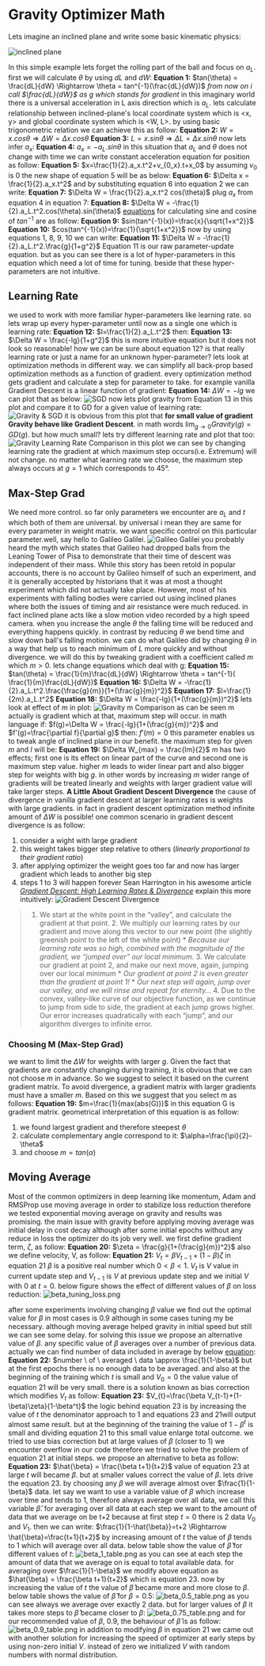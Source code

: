 # Gravity Optimizer Math
Lets imagine an inclined plane and write some basic kinematic physics:

![inclined plane](https://raw.githubusercontent.com/dariush-bahrami/gravity.optimizer/master/materials/gravity_math_materials/gravity_optimizer_schematic.svg)

In this simple example lets forget the rolling part of the ball and focus on $a_L$. first we will calculate $\theta$ by using $dL$ and $dW$:
**Equation 1:** $tan(\theta) = \frac{dL}{dW} \Rightarrow \theta = tan^{-1}(\frac{dL}{dW})$
_from now on i call $\frac{dL}{dW}$ as $g$ which stands for gradient_
in this imaginary world there is a universal acceleration in L axis direction which is $a_L$. lets calculate relationship between inclined-plane's local coordinate system which is <x, y> and global coordinate system which is <W, L>. by using basic trigonometric relation we can achieve this as follow:
**Equation 2:** $W=x.cos\theta \Rightarrow \Delta W=\Delta x.cos\theta$
**Equation 3:** $L=x.sin\theta \Rightarrow \Delta L=\Delta x.sin\theta$
now lets  infer $a_x$:
**Equation 4:** $a_x=-a_L.sin\theta$
in this situation that $a_L$ and $\theta$ does not change with time we can write constant acceleration equation for position as follow:
**Equation 5:** $x=\frac{1}{2}.a_x.t^2+v_{0_x}.t+x_0$
by assuming $v_0$ is $0$ the new shape of equation 5 will be as below:
**Equation 6:** $\Delta x = \frac{1}{2}.a_x.t^2$
and by substituting equation 6 into equation 2 we can write:
**Equation 7:** $\Delta W = \frac{1}{2}.a_x.t^2 cos(\theta)$
plug $a_x$ from equation 4 in equation 7:
**Equation 8:** $\Delta W = -\frac{1}{2}.a_L.t^2.cos(\theta).sin(\theta)$
[equations](https://en.wikipedia.org/wiki/Inverse_trigonometric_functions) for calculating sine and cosine of $tan^{-1}$ are as follow: 
**Equation 9:** $sin(tan^{-1}(x))=\frac{x}{\sqrt{1+x^2}}$
**Equation 10:** $cos(tan^{-1}(x))=\frac{1}{\sqrt{1+x^2}}$
now by using equations 1, 8, 9, 10 we can write:
**Equation 11:** $\Delta W = -\frac{1}{2}.a_L.t^2.\frac{g}{1+g^2}$
Equation 11 is our raw parameter-update equation. but as you can see there is a lot of hyper-parameters in this equation which need a lot of time for tuning. beside that these hyper-parameters are not intuitive.

## Learning Rate
 we used to work with more familiar hyper-parameters like learning rate. so lets wrap up every hyper-parameter until now as a single one which is learning rate:
**Equation 12:** $l=\frac{1}{2}.a_L.t^2$
then:
**Equation 13:** $\Delta W = \frac{-lg}{1+g^2}$
this is more intuitive equation but it does not look so reasonable! how we can be sure about  equation 12? is that really learning rate or just a name for an unknown hyper-parameter?
lets look at optimization methods in different way. we can simplify all back-prop based optimization methods as a function of gradient. every optimization method gets gradient and calculate a step for parameter to take. for example vanilla Gradient Descent is a linear function of gradient:
**Equation 14:** $\Delta W = -lg$
we can plot that as below:
![SGD](https://raw.githubusercontent.com/dariush-bahrami/gravity.optimizer/master/materials/gravity_math_materials/sgd.svg)
now lets plot gravity from Equation 13 in this plot and compare it to GD for a given value of learning rate:
![Gravity & SGD](https://raw.githubusercontent.com/dariush-bahrami/gravity.optimizer/master/materials/gravity_math_materials/gravity_and_sgd.svg)
it is obvious from this plot that **for small value of gradient Gravity behave like Gradient Descent**. in math words $\lim_{g \to 0} Gravity(g) = GD(g)$. but how much small? lets try different learning rate and plot that too:
![Gravity Learning Rate Comparison](https://raw.githubusercontent.com/dariush-bahrami/gravity.optimizer/master/materials/gravity_math_materials/gravity_plot_lr_compare.svg)
in this plot we can see by changing learning rate the gradient at which maximum step occurs(i.e. Extremum) will not change. no matter what learning rate we choose, the maximum step always occurs at $g=1$ which corresponds to 45°.
## Max-Step Grad
We need more control. so far only parameters we encounter are $a_L$ and $t$ which both of them are universal. by universal i mean they are same for every parameter in weight matrix. we want specific control on this particular parameter.well, say hello to Galileo Galilei.
![Galileo Galilei](https://upload.wikimedia.org/wikipedia/commons/thumb/d/d4/Justus_Sustermans_-_Portrait_of_Galileo_Galilei%2C_1636.jpg/472px-Justus_Sustermans_-_Portrait_of_Galileo_Galilei%2C_1636.jpg)
you probably heard the myth which states that Galileo had dropped balls from the Leaning Tower of Pisa to demonstrate that their time of descent was independent of their mass. While this story has been retold in popular accounts, there is no account by Galileo himself of such an experiment, and it is generally accepted by historians that it was at most a thought experiment  which did not actually take place. However, most of his experiments with falling bodies were carried out using inclined planes where both the issues of timing and air resistance were much reduced. in fact inclined plane acts like a slow motion video recorded by a high speed camera. when you increase the angle $\theta$ the falling time will be reduced and everything happens quickly. in contrast by reducing $\theta$ we bend time and slow down ball's falling motion.
we can do what Galileo did by changing $\theta$ in a way that help us to reach minimum of $L$ more quickly and without divergence. we will do this by tweaking gradient with a coefficient called $m$ which $m>0$. lets change equations which deal with g:
**Equation 15:** $tan(\theta) = \frac{1}{m}\frac{dL}{dW} \Rightarrow \theta = tan^{-1}( \frac{1}{m}\frac{dL}{dW})$
**Equation 16:** $\Delta W = -\frac{1}{2}.a_L.t^2.\frac{\frac{g}{m}}{1+(\frac{g}{m})^2}$
**Equation 17:** $l=\frac{1}{2m}.a_L.t^2$
**Equation 18:** $\Delta W = \frac{-lg}{1+(\frac{g}{m})^2}$
lets look at effect of m in plot:
![Gravity m Comparison](https://raw.githubusercontent.com/dariush-bahrami/gravity.optimizer/master/materials/gravity_math_materials/gravity_plot_m_compare.svg)
as can be seen m actually is gradient which at that, maximum step will occur. in math language if:
$f(g)=\Delta W = \frac{-lg}{1+(\frac{g}{m})^2}$ and $f'(g)=\frac{\partial f}{\partial g}$
then:
 $f'(m)=0$
this parameter enables us to tweak angle of inclined plane in our benefit. the maximum step for given $m$ and $l$ will be:
**Equation 19:** $\Delta W_{max} = \frac{lm}{2}$
$m$ has two effects; first one is its effect on linear part of the curve and second one is maximum step value. higher $m$ leads to wider linear part and also bigger step for weights with big $g$. in other words by increasing $m$ wider range of gradients will be treated linearly and weights with larger gradient value will take larger steps.
**A Little About Gradient Descent Divergence**
the cause of divergence in vanilla gradient descent at larger learning rates is weights with large gradients. in fact in gradient descent optimization method infinite amount of $\Delta W$ is possible! one common scenario in gradient descent divergence is as follow:
1. consider a wight with large gradient
2. this weight takes bigger step relative to others (_linearly proportional to their gradient ratio_)
3. after applying optimizer the weight goes too far and now has larger gradient which leads to another big step
4. steps 1 to 3 will happen forever
Sean Harrington in his awesome article [*Gradient Descent: High Learning Rates & Divergence*](https://thelaziestprogrammer.com/sharrington/math-of-machine-learning/gradient-descent-learning-rate-too-high) explain this more intuitively:
![Gradient Descent Divergence](https://github.com/dariush-bahrami/gravity.optimizer/raw/master/materials/gravity_math_materials/gd_divergence.png)
> 1.  We start at the white point in the “valley”, and calculate the gradient at that point.
    2.  We multiply our learning rates by our gradient and move along this vector to our new point (the slightly greenish point to the left of the white point)
        * _Because our learning rate was so high, combined with the magnitude of the gradient, we “jumped over” our local minimum._
    3.  We calculate our gradient at point 2, and make our next move, again, jumping over our local minimum
        * _Our gradient at point 2 is even greater than the gradient at point 1!_
        * _Our next step will again, jump over our valley, and we will rinse and repeat for eternity…_
    4.  Due to the convex, valley-like curve of our objective function, as we continue to jump from side to side, the gradient at each jump grows higher. Our error increases quadratically with each “jump”, and our algorithm diverges to infinite error.

### Choosing M (Max-Step Grad)
we want to limit the $\Delta W$ for weights with larger $g$. Given the fact that gradients are constantly changing during training, it is obvious that we can not choose $m$ in advance. So we suggest to select it based on the current gradient matrix. To avoid divergence, a gradient matrix with larger gradients must have a smaller $m$. Based on this we suggest that you select m as follows:
**Equation 19:** $m=\frac{1}{max(abs(G))}$
in this equation G is gradient matrix. geometrical interpretation of this equation is as follow:
1. we found largest gradient and therefore steepest $\theta$
2. calculate complementary angle correspond to it: $\alpha=\frac{\pi}{2}-\theta$
3. and choose $m=tan(\alpha)$
## Moving Average
Most of the common optimizers in deep learning like momentum, Adam and RMSProp use moving average in order to stabilize loss reduction therefore we tested exponential moving average on gravity and results was promising. the main issue with gravity before applying moving average was initial delay in cost decay although after some initial epochs without any reduce in loss the optimizer do its job very well. we first define gradient term, $\zeta$,  as follow:
**Equation 20:** $\zeta = \frac{g}{1+(\frac{g}{m})^2}$
also we define velocity, V, as follow:
**Equation 21:** $V_{t}=\beta V_{t-1}+(1-\beta)\zeta$
in equation 21 $\beta$ is a positive real number which $0<\beta<1$. $V_{t}$ is $V$ value in current update step and $V_{t-1}$ is $V$ at previous update step and we initial $V$ with 0 at $t=0$. below figure shows the effect of different values of $\beta$ on loss reduction:
![beta_tuning_loss.png](materials\gravity_math_materials\beta_tuning_loss.png)

after some experiments involving changing  $\beta$ value we find out the optimal value for $\beta$ in most cases is $0.9$ although in some cases tuning my be necessary. although moving average helped gravity in initial speed but still we can see some delay. for solving this issue we propose an alternative value of $\beta$. any specific value of $\beta$ averages over a number of previous data. actually we can find number of data included in average by below [equation](https://www.youtube.com/watch?v=NxTFlzBjS-4):
**Equation 22:** $number \ of \ averaged \ data \approx \frac{1}{1-\beta}$
but at the first epochs there is no enough data to be averaged. and also at the beginning of the training which $t$ is small and  $V_0=0$ the value value of equation 21 will be very small. there is a solution known as bias correction which modifies $V_t$ as follow:
**Equation 23:** $V_{t}=\frac{\beta V_{t-1}+(1-\beta)\zeta}{1-\beta^t}$
the logic behind equation 23 is by increasing the value of $t$ the denominator approach to $1$  and equations 23 and 21will output almost same result. but at the  beginning of the training the value of $1-\beta^t$ is small and dividing equation 21 to this small value enlarge total outcome.
we tried to use bias correction but at large values of $\beta$ (closer to 1) we encounter overflow in our code therefore we tried to solve the problem of equation 21 at initial steps. we propose an alternative to beta as follow:
**Equation 23:** $\hat{\beta} = \frac{\beta t+1}{t+2}$
value of equation 23 at large $t$ will became $\beta$. but at smaller values correct the value of $\beta$. lets drive the equation 23. by choosing any $\beta$ we will average almost over $\frac{1}{1-\beta}$ data. let say we want to use a variable value of $\beta$ which increase over time and tends to $1$, therefore always average over all data, we call this variable $\hat{\beta}$. for averaging over all data at each step we want to the amount of data that we average on be t+2 because at first step $t=0$ there is 2 data $V_0$ and $V_1$. then we can write:
$\frac{1}{1-\hat{\beta}}=t+2 \Rightarrow \hat{\beta}=\frac{t+1}{t+2}$
by increasing amount of $t$ the value of $\beta$ tends to $1$ which will average over all data. below table show the value of $\hat{\beta}$ for different values of $t$:
![beta_1_table.png](materials\gravity_math_materials\beta_1_table.png)
as you can see at each step the amount of data that we average on is equal to total available data. for averaging over $\frac{1}{1-\beta}$ we modify above equation as $\hat{\beta} = \frac{\beta t+1}{t+2}$ which is equation 23. now by increasing the value of $t$ the value of $\hat{\beta}$ became more and more close to $\beta$. below table shows the value of $\hat{\beta}$ for $\beta=0.5$:
![beta_0.5_table.png](materials\gravity_math_materials\beta_0.5_table.png)
as you can see always we average over exactly 2 data. but for larger values of $\beta$ it takes more steps to $\hat{\beta}$ became closer to $\beta$:
![beta_0.75_table.png](materials\gravity_math_materials\beta_0.75_table.png)
and for our recommended value of $\beta$, $0.9$, the behaviour of $\hat{\beta}$ is as follow:
![beta_0.9_table.png](materials\gravity_math_materials\beta_0.9_table.png)
in addition to modifying $\beta$ in equation 21 we came out with another solution for increasing the speed of optimizer at early steps  by using non-zero initial $V$.  instead of zero we initialized $V$ with random numbers with normal distribution.




